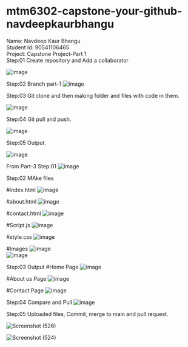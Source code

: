 # mtm6302-capstone-your-github-navdeepkaurbhangu
Name: Navdeep Kaur Bhangu
<br>
Student Id: 90541106465
<br>
Project: Capstone Project-Part 1
<br>
Step:01 Create repository and Add a collaborator

![image](https://github.com/navdeepkaurbhangu/mtm6302-capstone-your-github-navdeepkaurbhangu/assets/133885471/49de8cf5-df0a-46ee-be89-741b8eaf79b4)

Step:02 Branch part-1 
![image](https://github.com/navdeepkaurbhangu/mtm6302-capstone-your-github-navdeepkaurbhangu/assets/133885471/ada466a3-d5d4-4bb3-b3d8-51c8e1d62be2)


Step:03 Git clone and then making folder and files with code in them.

![image](https://github.com/navdeepkaurbhangu/mtm6302-capstone-your-github-navdeepkaurbhangu/assets/133885471/b806c49f-1430-49e3-b07b-8df250ace205)

Step:04 Git pull and push.

![image](https://github.com/navdeepkaurbhangu/mtm6302-capstone-your-github-navdeepkaurbhangu/assets/133885471/839a417c-4744-4c69-bf26-adcf121f9094)


Step:05 Output.

![image](https://github.com/navdeepkaurbhangu/mtm6302-capstone-your-github-navdeepkaurbhangu/assets/133885471/5de91397-a389-4466-8036-adae8f409fe5)


From Part-3
Step:01
![image](https://github.com/navdeepkaurbhangu/mtm6302-capstone-your-github-navdeepkaurbhangu/assets/133885471/72d8f3b5-f8c6-4fb6-9432-f43bcc059ae6)

Step:02
MAke files

#index.html
![image](https://github.com/navdeepkaurbhangu/mtm6302-capstone-your-github-navdeepkaurbhangu/assets/133885471/43025b40-f2a5-4d37-ad86-75979a89dd82)

#about.html
![image](https://github.com/navdeepkaurbhangu/mtm6302-capstone-your-github-navdeepkaurbhangu/assets/133885471/ed92bf0c-225c-453b-bb8b-4bdaacfe1770)

#contact.html
![image](https://github.com/navdeepkaurbhangu/mtm6302-capstone-your-github-navdeepkaurbhangu/assets/133885471/9d4ee25d-3a82-4b02-9073-9692f50df839)

#Script.js
![image](https://github.com/navdeepkaurbhangu/mtm6302-capstone-your-github-navdeepkaurbhangu/assets/133885471/72793f42-0817-41bd-910a-52983282811c)

#style.css
![image](https://github.com/navdeepkaurbhangu/mtm6302-capstone-your-github-navdeepkaurbhangu/assets/133885471/c632bff2-36d8-400b-afc0-57e9522bcf0f)

#Images
![image](https://github.com/navdeepkaurbhangu/mtm6302-capstone-your-github-navdeepkaurbhangu/assets/133885471/b232b53d-fdef-4bff-bae4-90ad2bb1f083)
<br>
![image](https://github.com/navdeepkaurbhangu/mtm6302-capstone-your-github-navdeepkaurbhangu/assets/133885471/ba4c1ac5-31bf-451f-b380-847204a44772)

Step:03 
Output
#Home Page
![image](https://github.com/navdeepkaurbhangu/mtm6302-capstone-your-github-navdeepkaurbhangu/assets/133885471/fc5adf7b-114f-4ed2-8486-7db2c3453d5e)

#About us Page
![image](https://github.com/navdeepkaurbhangu/mtm6302-capstone-your-github-navdeepkaurbhangu/assets/133885471/2027d89a-39a7-4510-8bb9-2a7b3460bd65)

#Contact Page
![image](https://github.com/navdeepkaurbhangu/mtm6302-capstone-your-github-navdeepkaurbhangu/assets/133885471/0669a072-8982-48a5-b268-160f4bade48e)


Step:04
Compare and Pull
![image](https://github.com/navdeepkaurbhangu/mtm6302-capstone-your-github-navdeepkaurbhangu/assets/133885471/9b284e47-561b-46d4-ae30-982b856a8b11)

Step:05
Uploaded files, Commit, merge to main and pull request.

![Screenshot (526)](https://github.com/navdeepkaurbhangu/mtm6302-capstone-your-github-navdeepkaurbhangu/assets/133885471/afda60ef-d3e5-4a86-8e6b-83dd65438898)

![Screenshot (524)](https://github.com/navdeepkaurbhangu/mtm6302-capstone-your-github-navdeepkaurbhangu/assets/133885471/5f6f902d-3be1-41b1-be49-ea360fc36b74)
